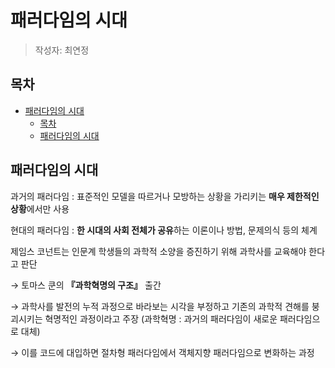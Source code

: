 # 패러다임의 시대
> 작성자: 최연정


## 목차
- [패러다임의 시대](#패러다임의-시대)
  - [목차](#목차)
  - [패러다임의 시대](#패러다임의-시대-1)
## 패러다임의 시대

과거의 패러다임 : 표준적인 모델을 따르거나 모방하는 상황을 가리키는 **매우 제한적인 상황**에서만 사용

현대의 패러다임 : **한 시대의 사회 전체가 공유**하는 이론이나 방법, 문제의식 등의 체계

제임스 코넌트는 인문계 학생들의 과학적 소양을 증진하기 위해 과학사를 교육해야 한다고 판단

→ 토마스 쿤의 **『**과학혁명의 구조**』** 출간

→ 과학사를 발전의 누적 과정으로 바라보는 시각을 부정하고 기존의 과학적 견해를 붕괴시키는 혁명적인 과정이라고 주장 (과학혁명 : 과거의 패러다임이 새로운 패러다임으로 대체)

→ 이를 코드에 대입하면 절차형 패러다임에서 객체지향 패러다임으로 변화하는 과정
